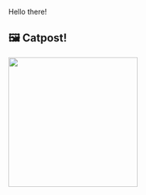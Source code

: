 Hello there!



## 🖼️ Catpost!

<sub>
    <img src="https://cdn2.thecatapi.com/images/MjA2NjEyMQ.jpg" height="256">
</sub>

